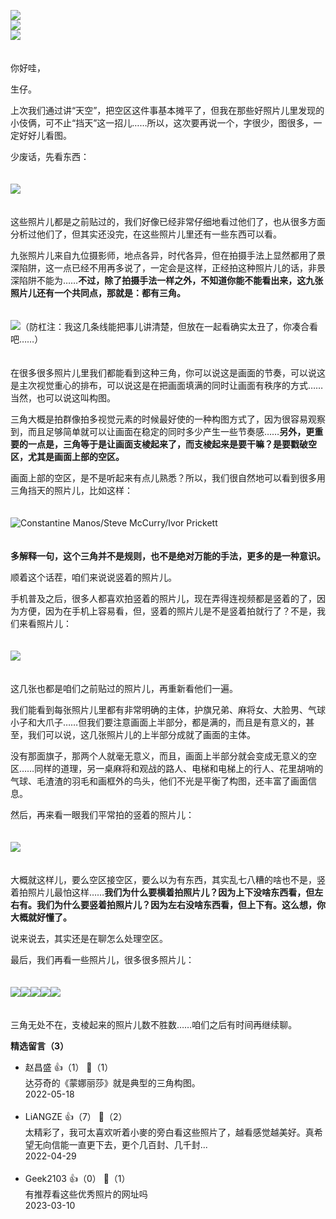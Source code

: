 [![](https://static001.geekbang.org/resource/image/58/a6/5891cbb0f8c03316cb05206ecae900a6.jpg?wh=750x360)](http://time.geekbang.org/column/article/510077)  
[![](https://static001.geekbang.org/resource/image/43/91/436e0ae54f5ee058c8a141627179f791.jpg?wh=750x360)](http://time.geekbang.org/column/article/510162)  
[![](https://static001.geekbang.org/resource/image/5f/0e/5fa4227f2cdaa1ef5f71d9664a4fa30e.jpg?wh=750x360)](http://time.geekbang.org/column/article/511576)

　  
你好哇，

生仔。

上次我们通过讲“天空”，把空区这件事基本摊平了，但我在那些好照片儿里发现的小伎俩，可不止“挡天”这一招儿……所以，这次要再说一个，字很少，图很多，一定好好儿看图。

少废话，先看东西：  
　

![](https://static001.geekbang.org/resource/image/85/c3/857b7f40e29c56debed190e111fc9cc3.jpg?wh=12165x8216)

　  
这些照片儿都是之前贴过的，我们好像已经非常仔细地看过他们了，也从很多方面分析过他们了，但其实还没完，在这些照片儿里还有一些东西可以看。

九张照片儿来自九位摄影师，地点各异，时代各异，但在拍摄手法上显然都用了景深陷阱，这一点已经不用再多说了，一定会是这样，正经拍这种照片儿的话，非景深陷阱不能为……**不过，除了拍摄手法一样之外，不知道你能不能看出来，这九张照片儿还有一个共同点，那就是：都有三角。**  
　

![](https://static001.geekbang.org/resource/image/f4/43/f4cbb4c2173eede9a1d8267c4740f243.jpg?wh=1920x1297 "（防杠注：我这几条线能把事儿讲清楚，但放在一起看确实太丑了，你凑合看吧……）")

　  
在很多很多照片儿里我们都能看到这种三角，你可以说这是画面的节奏，可以说这是主次视觉重心的排布，可以说这是在把画面填满的同时让画面有秩序的方式……当然，也可以说这叫构图。

三角大概是拍群像拍多视觉元素的时候最好使的一种构图方式了，因为很容易观察到，而且足够简单就可以让画面在稳定的同时多少产生一些节奏感……**另外，更重要的一点是，三角等于是让画面支棱起来了，而支棱起来是要干嘛？是要戳破空区，尤其是画面上部的空区。**

画面上部的空区，是不是听起来有点儿熟悉？所以，我们很自然地可以看到很多用三角挡天的照片儿，比如这样：  
　

![](https://static001.geekbang.org/resource/image/49/9b/49b48e0818911abc309bb06ae103419b.jpg?wh=1920x446 "Constantine Manos/Steve McCurry/Ivor Prickett")

　  
**多解释一句，这个三角并不是规则，也不是绝对万能的手法，更多的是一种意识。**

顺着这个话茬，咱们来说说竖着的照片儿。

手机普及之后，很多人都喜欢拍竖着的照片儿，现在弄得连视频都是竖着的了，因为方便，因为在手机上容易看，但，竖着的照片儿是不是竖着拍就行了？不是，我们来看照片儿：  
　

![](https://static001.geekbang.org/resource/image/bb/93/bb641746a7e0b23ac83e6270c53ca393.jpg?wh=5551x1642)

　  
这几张也都是咱们之前贴过的照片儿，再重新看他们一遍。

我们能看到每张照片儿里都有非常明确的主体，护旗兄弟、麻将女、大脸男、气球小子和大爪子……但我们要注意画面上半部分，都是满的，而且是有意义的，甚至，我们可以说，这几张照片儿的上半部分成就了画面的主体。

没有那面旗子，那两个人就毫无意义，而且，画面上半部分就会变成无意义的空区……同样的道理，另一桌麻将和观战的路人、电梯和电梯上的行人、花里胡哨的气球、毛渣渣的羽毛和画框外的鸟头，他们不光是平衡了构图，还丰富了画面信息。

然后，再来看一眼我们平常拍的竖着的照片儿：  
　

![](https://static001.geekbang.org/resource/image/49/de/4913123e89e5ea71c8e1a4eaa0d29fde.jpg?wh=1313x981)

　  
大概就这样儿，要么空区接空区，要么以为有东西，其实乱七八糟的啥也不是，竖着拍照片儿最怕这样……**我们为什么要横着拍照片儿？因为上下没啥东西看，但左右有。我们为什么要竖着拍照片儿？因为左右没啥东西看，但上下有。这么想，你大概就好懂了。**

说来说去，其实还是在聊怎么处理空区。

最后，我们再看一些照片儿，很多很多照片儿：  
　

![](https://static001.geekbang.org/resource/image/36/91/3609ee9c55b4fa1ceaf468361a2e0e91.jpg?wh=3858x5649)![](https://static001.geekbang.org/resource/image/1e/aa/1ed6be71924b0050d79e10962facdbaa.jpg?wh=3858x2616)![](https://static001.geekbang.org/resource/image/96/3f/96569389ec33a776e30b3df3f80b2e3f.jpg?wh=3858x5596)![](https://static001.geekbang.org/resource/image/b6/e3/b61f5c2e41031f54b05fb036a7b039e3.jpg?wh=3875x2354)![](https://static001.geekbang.org/resource/image/0d/ba/0d05b9f9e308a8b6892a78f0c2170fba.jpg?wh=3875x1658)

　  
三角无处不在，支棱起来的照片儿数不胜数……咱们之后有时间再继续聊。
<div><strong>精选留言（3）</strong></div><ul>
<li><span>赵昌盛</span> 👍（1） 💬（1）<div>达芬奇的《蒙娜丽莎》就是典型的三角构图。</div>2022-05-18</li><br/><li><span>LiANGZE</span> 👍（7） 💬（2）<div>太精彩了，我可太喜欢听着小麥的旁白看这些照片了，越看感觉越美好。真希望无向信能一直更下去，更个几百封、几千封...</div>2022-04-29</li><br/><li><span>Geek2103</span> 👍（0） 💬（1）<div>有推荐看这些优秀照片的网址吗</div>2023-03-10</li><br/>
</ul>